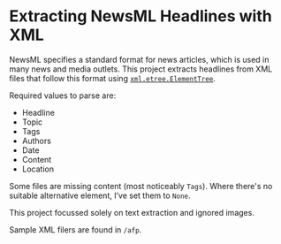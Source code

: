 #  Extracting NewsML Headlines with XML

NewsML specifies a standard format for news articles, which is used in many news and
media outlets. This project extracts headlines from XML files that follow this format
using [`xml.etree.ElementTree`](https://docs.python.org/3/library/xml.etree.elementtree.html).

Required values to parse are:
* Headline
* Topic
* Tags
* Authors
* Date
* Content
* Location

Some files are missing content (most noticeably `Tags`). Where there's no suitable alternative element, I’ve set them to `None`.

This project focussed solely on text extraction and ignored images.

Sample XML filers are found in `/afp`.
